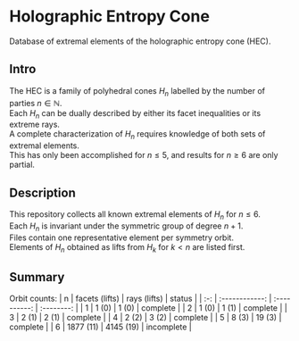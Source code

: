# Holographic Entropy Cone
Database of extremal elements of the holographic entropy cone (HEC).

## Intro ##

The HEC is a family of polyhedral cones $H_n$ labelled by the number of parties $n \in \mathbb{N}$.  
Each $H_n$ can be dually described by either its facet inequalities or its extreme rays.  
A complete characterization of $H_n$ requires knowledge of both sets of extremal elements.  
This has only been accomplished for $n \leq 5$, and results for $n \geq 6$ are only partial.  


## Description ##

This repository collects all known extremal elements of $H_n$ for $n \leq 6$.  
Each $H_n$ is invariant under the symmetric group of degree $n+1$.  
Files contain one representative element per symmetry orbit.  
Elements of $H_n$ obtained as lifts from $H_k$ for $k < n$ are listed first.


## Summary ##

Orbit counts:
|  n  | facets (lifts) | rays (lifts) | status     |
| :-: | :------------: | :----------: | :--------: |
| 1   | 1 (0)          | 1 (0)        | complete   |
| 2   | 1 (0)          | 1 (1)        | complete   |
| 3   | 2 (1)          | 2 (1)        | complete   |
| 4   | 2 (2)          | 3 (2)        | complete   |
| 5   | 8 (3)          | 19 (3)       | complete   |
| 6   | 1877 (11)      | 4145 (19)    | incomplete |
